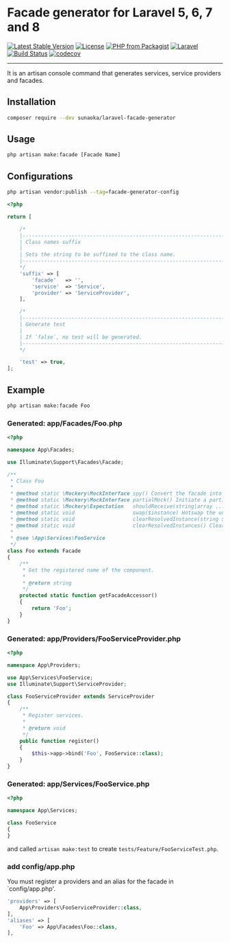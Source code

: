 # Facade generator for Laravel 5, 6, 7 and 8

[![Latest Stable Version](https://poser.pugx.org/sunaoka/laravel-facade-generator/v/stable)](https://packagist.org/packages/sunaoka/laravel-facade-generator)
[![License](https://poser.pugx.org/sunaoka/laravel-facade-generator/license)](https://packagist.org/packages/sunaoka/laravel-facade-generator)
[![PHP from Packagist](https://img.shields.io/packagist/php-v/sunaoka/laravel-facade-generator)](composer.json)
[![Laravel](https://img.shields.io/badge/laravel-5.x%20%7C%206.x%20%7C%207.x%20%7C%208.x-red)](https://laravel.com/)
[![Build Status](https://travis-ci.org/sunaoka/laravel-facade-generator.svg?branch=develop)](https://travis-ci.org/sunaoka/laravel-facade-generator)
[![codecov](https://codecov.io/gh/sunaoka/laravel-facade-generator/branch/develop/graph/badge.svg)](https://codecov.io/gh/sunaoka/laravel-facade-generator)

----

It is an artisan console command that generates services, service providers and facades.

## Installation

```bash
composer require --dev sunaoka/laravel-facade-generator
```

## Usage

```bash
php artisan make:facade [Facade Name]
```

## Configurations

```bash
php artisan vendor:publish --tag=facade-generator-config
```

```php
<?php

return [

    /*
    |--------------------------------------------------------------------------
    | Class names suffix
    |
    | Sets the string to be suffixed to the class name.
    |--------------------------------------------------------------------------
    */
    'suffix' => [
        'facade'   => '',
        'service'  => 'Service',
        'provider' => 'ServiceProvider',
    ],

    /*
    |--------------------------------------------------------------------------
    | Generate test
    |
    | If `false`, no test will be generated.
    |--------------------------------------------------------------------------
    */

    'test' => true,
];
```

## Example

```bash
php artisan make:facade Foo
```

### Generated: app/Facades/Foo.php

```php
<?php

namespace App\Facades;

use Illuminate\Support\Facades\Facade;

/**
 * Class Foo
 *
 * @method static \Mockery\MockInterface spy() Convert the facade into a Mockery spy.
 * @method static \Mockery\MockInterface partialMock() Initiate a partial mock on the facade.
 * @method static \Mockery\Expectation   shouldReceive(string|array ...$methodNames) Initiate a mock expectation on the facade.
 * @method static void                   swap($instance) Hotswap the underlying instance behind the facade.
 * @method static void                   clearResolvedInstance(string $name) Clear a resolved facade instance.
 * @method static void                   clearResolvedInstances() Clear all of the resolved instances.
 * 
 * @see \App\Services\FooService
 */
class Foo extends Facade
{
    /**
     * Get the registered name of the component.
     *
     * @return string
     */
    protected static function getFacadeAccessor()
    {
        return 'Foo';
    }
}
```

### Generated: app/Providers/FooServiceProvider.php

```php
<?php

namespace App\Providers;

use App\Services\FooService;
use Illuminate\Support\ServiceProvider;

class FooServiceProvider extends ServiceProvider
{
    /**
     * Register services.
     *
     * @return void
     */
    public function register()
    {
        $this->app->bind('Foo', FooService::class);
    }
}
```

### Generated: app/Services/FooService.php

```php
<?php

namespace App\Services;

class FooService
{
}
```

and called `artisan make:test` to create `tests/Feature/FooServiceTest.php`.

### add config/app.php

You must register a providers and an alias for the facade in `config/app.php'.

```php
'providers' => [
    App\Providers\FooServiceProvider::class,
],
'aliases' => [
    'Foo' => App\Facades\Foo::class,
],
```

